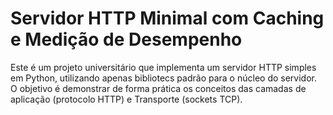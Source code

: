 # Servidor HTTP Minimal com Caching e Medição de Desempenho

Este é um projeto universitário que implementa um servidor HTTP simples em Python, utilizando apenas bibliotecs padrão para o núcleo do servidor. O objetivo é demonstrar de forma prática os conceitos das camadas de aplicação (protocolo HTTP) e Transporte (sockets TCP).